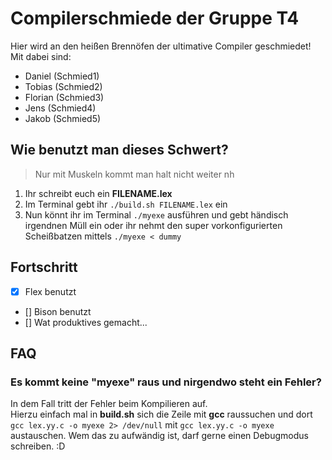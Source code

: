 # Compilerschmiede der Gruppe T4

Hier wird an den heißen Brennöfen der ultimative Compiler geschmiedet!  
Mit dabei sind:  
* Daniel (Schmied1)  
* Tobias (Schmied2)  
* Florian (Schmied3)  
* Jens (Schmied4)  
* Jakob (Schmied5)  

## Wie benutzt man dieses Schwert?

> Nur mit Muskeln kommt man halt nicht weiter nh

1. Ihr schreibt euch ein **FILENAME.lex**
2. Im Terminal gebt ihr `./build.sh FILENAME.lex` ein
3. Nun könnt ihr im Terminal `./myexe` ausführen und gebt händisch irgendnen Müll ein oder ihr nehmt den super vorkonfigurierten Scheißbatzen mittels `./myexe < dummy`

## Fortschritt

- [x] Flex benutzt
- [] Bison benutzt
- [] Wat produktives gemacht...

## FAQ

### Es kommt keine "myexe" raus und nirgendwo steht ein Fehler?

In dem Fall tritt der Fehler beim Kompilieren auf.  
Hierzu einfach mal in **build.sh** sich die Zeile mit **gcc** raussuchen und dort  
`gcc lex.yy.c -o myexe 2> /dev/null` mit `gcc lex.yy.c -o myexe` austauschen.
Wem das zu aufwändig ist, darf gerne einen Debugmodus schreiben. :D
